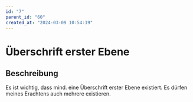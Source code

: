 ```yaml
---
id: "7"
parent_id: "60"
created_at: "2024-03-09 10:54:19"
---
```


# Überschrift erster Ebene

## Beschreibung

Es ist wichtig, dass mind. eine Überschrift erster Ebene existiert. Es dürfen meines Erachtens auch mehrere existieren.